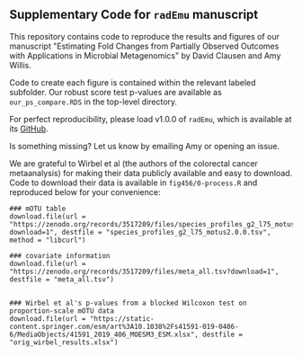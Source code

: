 ## Supplementary Code for `radEmu` manuscript

This repository contains code to reproduce the results and figures of our manuscript "Estimating Fold Changes from Partially Observed Outcomes with Applications in Microbial Metagenomics" by David Clausen and Amy Willis. 

Code to create each figure is contained within the relevant labeled subfolder. Our robust score test p-values are available as `our_ps_compare.RDS` in the top-level directory. 

For perfect reproducibility, please load v1.0.0 of `radEmu`, which is available at its [GitHub](https://github.com/statdivlab/radEmu). 

Is something missing? Let us know by emailing Amy or opening an issue. 

We are grateful to Wirbel et al (the authors of the colorectal cancer metaanalysis) for making their data publicly available and easy to download. Code to download their data is available in `fig456/0-process.R` and reproduced below for your convenience:

```
### mOTU table
download.file(url = "https://zenodo.org/records/3517209/files/species_profiles_g2_l75_motus2.0.0.tsv?download=1", destfile = "species_profiles_g2_l75_motus2.0.0.tsv", method = "libcurl")

### covariate information
download.file(url = "https://zenodo.org/records/3517209/files/meta_all.tsv?download=1", destfile = "meta_all.tsv")


### Wirbel et al's p-values from a blocked Wilcoxon test on proportion-scale mOTU data
download.file(url = "https://static-content.springer.com/esm/art%3A10.1038%2Fs41591-019-0406-6/MediaObjects/41591_2019_406_MOESM3_ESM.xlsx", destfile = "orig_wirbel_results.xlsx")
```

